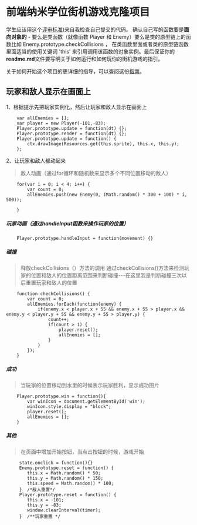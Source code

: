 
前端纳米学位街机游戏克隆项目
===============================

学生应该用这个[评审标准](https://review.udacity.com/#!/rubrics/499/view))来自我检查自己提交的代码。 确认自己写的函数要是**面向对象的** -  要么是类函数（就像函数 Player 和 Enemy）要么是类的原型链上的函数比如 Enemy.prototype.checkCollisions ， 在类函数里面或者类的原型链函数里面适当的使用关键词 'this' 来引用调用该函数的对象实例。最后保证你的**readme.md**文件要写明关于如何运行和如何玩你的街机游戏的指引。

关于如何开始这个项目的更详细的指导，可以查阅这份[指南](https://gdgdocs.org/document/d/1v01aScPjSWCCWQLIpFqvg3-vXLH2e8_SZQKC8jNO0Dc/pub?embedded=true)。


玩家和敌人显示在画面上
-----------

1、根据提示先把玩家实例化，然后让玩家和敌人显示在画面上

```
	var allEnemies = [];
	var player = new Player(-101,-83);
	Player.prototype.update = function(dt) {};
	Player.prototype.render = function(dt) {};
	Player.prototype.update = function() {
		ctx.drawImage(Resources.get(this.sprite), this.x, this.y);
	};
```
2、让玩家和敌人都动起来

> 敌人动画（通过for循环和随机数来显示多个不同位置移动的敌人）

```
	for(var i = 0; i < 4; i++) {
		var count = 0;
		allEnemies.push(new Enemy(0, (Math.random() * 300 + 100) * i, 500));
		
	}
```
##### 玩家动画（通过handleInput函数来操作玩家的位置）

```
	Player.prototype.handleInput = function(movement) {}
```


##### 碰撞
>	释放checkCollisions（）方法的调用
>	通过checkCollisions()方法来检测玩家的位置和敌人的位置距离范围来判断碰撞---在这里我是判断碰撞三次以后重置玩家和敌人的位置

```	
	function checkCollisions() {
		var count = 0;
 		allEnemies.forEach(function(enemy) {
			if(enemy.x < player.x + 55 && enemy.x + 55 > player.x && enemy.y < player.y + 55 && enemy.y + 55 > player.y) {
				count++;
				if(count > 1) {
					player.reset();
					allEnemies = [];
				}
			}
		});
	}
```
	

##### 成功
>	当玩家的位置移动到水里的时候表示玩家胜利，显示成功图片

```	
	Player.prototype.win = function(){
		var winIcon = document.getElementById('win');
		winIcon.style.display = "block";
		player.reset();
		allEnemies = [];
	}
```

##### 其他

> 在页面中增加开始按钮，当点击按钮的时候，游戏开始

```	
	 state.onclick = function(){}
	 Enemy.prototype.reset = function() {
	 	this.x = Math.random() * 50;
		this.y = Math.random() * 150;
		this.speed = Math.random() * 100;
	 }	/*敌人重置*/
	 Player.prototype.reset = function() {
	 	this.x = -101;
		this.y = -83;
		window.clearInterval(timer);
	 }	/**玩家重置 */
```	